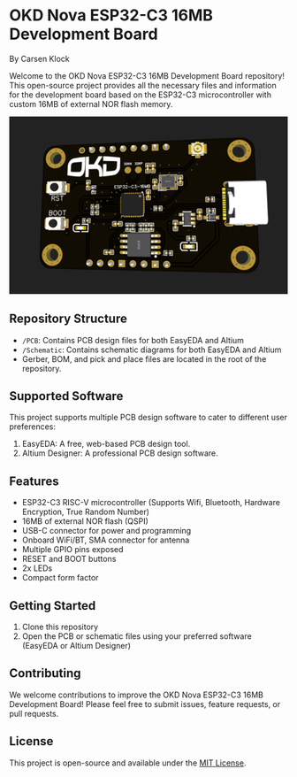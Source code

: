 # OKD Nova ESP32-C3 16MB Development Board

By Carsen Klock

Welcome to the OKD Nova ESP32-C3 16MB Development Board repository! This open-source project provides all the necessary files and information for the development board based on the ESP32-C3 microcontroller with custom 16MB of external NOR flash memory.

![OKD Nova ESP32-C3 16MB Development Board](screenshot.png)

## Repository Structure

- `/PCB`: Contains PCB design files for both EasyEDA and Altium
- `/Schematic`: Contains schematic diagrams for both EasyEDA and Altium
- Gerber, BOM, and pick and place files are located in the root of the repository.

## Supported Software

This project supports multiple PCB design software to cater to different user preferences:

1. EasyEDA: A free, web-based PCB design tool.
2. Altium Designer: A professional PCB design software.

## Features

- ESP32-C3 RISC-V microcontroller (Supports Wifi, Bluetooth, Hardware Encryption, True Random Number)
- 16MB of external NOR flash (QSPI)
- USB-C connector for power and programming
- Onboard WiFi/BT, SMA connector for antenna
- Multiple GPIO pins exposed
- RESET and BOOT buttons
- 2x LEDs
- Compact form factor

## Getting Started

1. Clone this repository
2. Open the PCB or schematic files using your preferred software (EasyEDA or Altium Designer)

## Contributing

We welcome contributions to improve the OKD Nova ESP32-C3 16MB Development Board! Please feel free to submit issues, feature requests, or pull requests.

## License

This project is open-source and available under the [MIT License](LICENSE).
